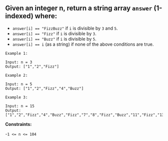## Given an integer n, return a string array ```answer``` (1-indexed) where:

- ```answer[i] == "FizzBuzz"``` if ```i``` is divisible by ```3``` and ```5```.
- ```answer[i] == "Fizz"``` if ```i``` is divisible by ```3```.
- ```answer[i] == "Buzz"``` if ```i``` is divisible by ```5```.
- ```answer[i] == i``` (as a string) if none of the above conditions are true.

 
```
Example 1:

Input: n = 3
Output: ["1","2","Fizz"]

Example 2:

Input: n = 5
Output: ["1","2","Fizz","4","Buzz"]

Example 3:

Input: n = 15
Output: ["1","2","Fizz","4","Buzz","Fizz","7","8","Fizz","Buzz","11","Fizz","13","14","FizzBuzz"]
```
 

**Constraints:**

-```1 <= n <= 104```

